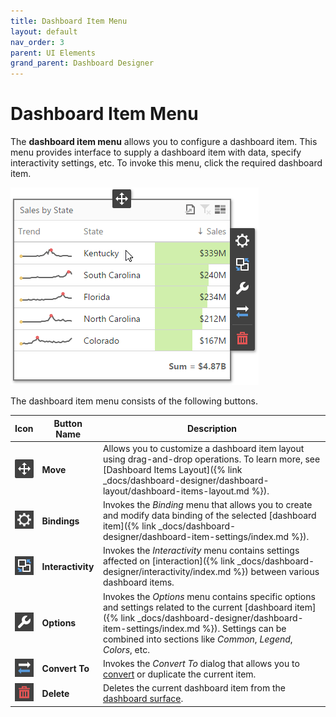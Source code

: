 ```yaml
---
title: Dashboard Item Menu
layout: default
nav_order: 3
parent: UI Elements
grand_parent: Dashboard Designer
---
```

# Dashboard Item Menu
The **dashboard item menu** allows you to configure a dashboard item. This menu provides interface to supply a dashboard item with data, specify interactivity settings, etc. To invoke this menu, click the required dashboard item.

![wdd-dashboard-item-menu](/assets/images/dashboards/img125813.png)

The dashboard item menu consists of the following buttons.

| Icon | Button Name | Description |
|---|---|---|
| ![wdd-dashboard-item-menu-move](/assets/images/dashboards/img127117.png) | **Move** | Allows you to customize a dashboard item layout using drag-and-drop operations. To learn more, see [Dashboard Items Layout]({% link _docs/dashboard-designer/dashboard-layout/dashboard-items-layout.md %}). |
| ![wdd-dashboard-item-menu-bindings](/assets/images/dashboards/img127112.png) | **Bindings** | Invokes the _Binding_ menu that allows you to create and modify data binding of the selected [dashboard item]({% link _docs/dashboard-designer/dashboard-item-settings/index.md %}). |
| ![wdd-dashboard-item-menu-interactivity](/assets/images/dashboards/img127113.png) | **Interactivity** | Invokes the _Interactivity_ menu contains settings affected on [interaction]({% link _docs/dashboard-designer/interactivity/index.md %}) between various dashboard items. |
| ![wdd-dashboard-item-menu-options](/assets/images/dashboards/img127114.png) | **Options** | Invokes the _Options_ menu contains specific options and settings related to the current [dashboard item]({% link _docs/dashboard-designer/dashboard-item-settings/index.md %}). Settings can be combined into sections like _Common_, _Legend_, _Colors_, etc. |
| ![wdd-dashboard-item-menu-convert-to](/assets/images/dashboards/img127115.png) | **Convert To** | Invokes the _Convert To_ dialog that allows you to [convert](../convert-dashboard-items.md) or duplicate the current item. |
| ![wdd-dashboard-item-menu-delete](/assets/images/dashboards/img127116.png) | **Delete** | Deletes the current dashboard item from the [dashboard surface](dashboard-surface.md). |